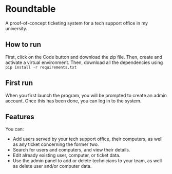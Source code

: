 # Roundtable
A proof-of-concept ticketing system for a tech support office in my university.

## How to run
First, click on the Code button and download the zip file. Then, create and activate a virtual environment. Then, download all the dependencies using `pip install -r requirements.txt`

## First run
When you first launch the program, you will be prompted to create an admin account. Once this has been done, you can log in to the system.

## Features
You can:
- Add users served by your tech support office, their computers, as well as any ticket concerning the former two.
- Search for users and computers, and view their details.
- Edit already existing user, computer, or ticket data.
- Use the admin panel to add or delete technicians to your team, as well as delete user and/or computer data.